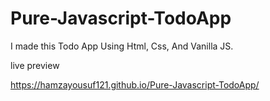# Pure-Javascript-TodoApp

I made this Todo App Using Html, Css, And Vanilla JS.

live preview

https://hamzayousuf121.github.io/Pure-Javascript-TodoApp/
